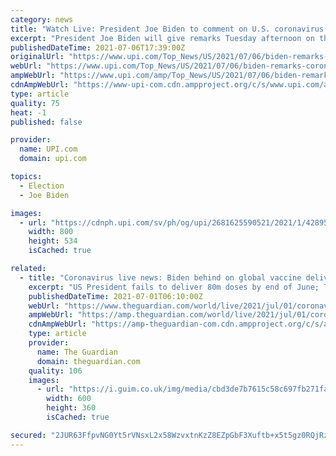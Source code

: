 ```yaml
---
category: news
title: "Watch Live: President Joe Biden to comment on U.S. coronavirus response"
excerpt: "President Joe Biden will give remarks Tuesday afternoon on the United States' coronavirus response and the country's vaccination program."
publishedDateTime: 2021-07-06T17:39:00Z
originalUrl: "https://www.upi.com/Top_News/US/2021/07/06/biden-remarks-coronavirus-response-vaccine/2681625590521/"
webUrl: "https://www.upi.com/Top_News/US/2021/07/06/biden-remarks-coronavirus-response-vaccine/2681625590521/"
ampWebUrl: "https://www.upi.com/amp/Top_News/US/2021/07/06/biden-remarks-coronavirus-response-vaccine/2681625590521/"
cdnAmpWebUrl: "https://www-upi-com.cdn.ampproject.org/c/s/www.upi.com/amp/Top_News/US/2021/07/06/biden-remarks-coronavirus-response-vaccine/2681625590521/"
type: article
quality: 75
heat: -1
published: false

provider:
  name: UPI.com
  domain: upi.com

topics:
  - Election
  - Joe Biden

images:
  - url: "https://cdnph.upi.com/sv/ph/og/upi/2681625590521/2021/1/42895b8a43515de027a7e46c87fe2021/v1.5/Watch-live-President-Joe-Biden-updates-US-COVID-19-picture.jpg"
    width: 800
    height: 534
    isCached: true

related:
  - title: "Coronavirus live news: Biden behind on global vaccine delivery; Thailand suffers second day of record deaths"
    excerpt: "US President fails to deliver 80m doses by end of June; Thailand toll comes as Phuket reopens for tourism; Australia vaccine rift grows"
    publishedDateTime: 2021-07-01T06:10:00Z
    webUrl: "https://www.theguardian.com/world/live/2021/jul/01/coronavirus-live-news-biden-behind-on-global-vaccine-delivery-thailand-suffers-second-day-of-record-deaths?page=with:block-60dd64aa8f08a0630603f917"
    ampWebUrl: "https://amp.theguardian.com/world/live/2021/jul/01/coronavirus-live-news-biden-behind-on-global-vaccine-delivery-thailand-suffers-second-day-of-record-deaths"
    cdnAmpWebUrl: "https://amp-theguardian-com.cdn.ampproject.org/c/s/amp.theguardian.com/world/live/2021/jul/01/coronavirus-live-news-biden-behind-on-global-vaccine-delivery-thailand-suffers-second-day-of-record-deaths"
    type: article
    provider:
      name: The Guardian
      domain: theguardian.com
    quality: 106
    images:
      - url: "https://i.guim.co.uk/img/media/cbd3de7b7615c58c697fb271fad2cb1a7b3f3751/0_114_3849_2309/master/3849.jpg?width=300&quality=45&auto=format&fit=max&dpr=2&s=1856786b35ea868effdf521bdf4e8c5e"
        width: 600
        height: 360
        isCached: true

secured: "2JUR63FfpvNG0Yt5rVNsxL2x58WzvxtnKzZ8EZpGbF3Xuftb+x5t5gz0RQjRzg4UKA/Lm7iz3nfAihM1YrrYJwebYdQ3+MGJhumLsEUKK/LBDBxSXpdonxVqQwNDSPnLRiNxB5PNWum+Hg1DsCTGt8VnC50ahHjUPbPBMDAYRSi97imEZ9+NB336nrEs6Wbo+uo94HfV9Sz34Wl4Oj6OIyElJ/71awJ1McdLOOwwSDl2jBN/ua+GaKDJ1TdHdV/353+N8lo5VQrRVn0XlGDVZMIGvSXlm9p+vzBf0CIKuu6QuwZugOZz+Bi7yQ3zTJOBmN+8AIzrxdKcRCvpjozpp8HP22XH1zklGAbEOa3IMck=;Xgbb47Vv11w8lPTtbwjtXg=="
---
```


